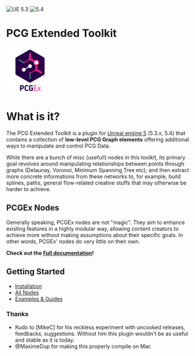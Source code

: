 ![UE 5.3](https://img.shields.io/badge/UE-5.3.x-darkgreen) ![5.4](https://img.shields.io/badge/5.4-darkgreen)
# PCG Extended Toolkit 

![PCGEx](/Resources/Icon128.png)

# What is it?
 The PCG Extended Toolkit is a plugin for [Unreal engine 5](https://www.unrealengine.com/en-US/) (5.3.x, 5.4) that contains a collection of **low-level PCG Graph elements** offering additional ways to manipulate and control PCG Data.

While there are a bunch of misc (useful!) nodes in this toolkit, its primary goal revolves around manipulating relationships between points through graphs (Delaunay, Voronoi, Minimum Spanning Tree etc); and then extract more concrete informations from these networks to, for example, build splines, paths, general flow-related creative stuffs that may otherwise be harder to achieve.

## PCGEx Nodes
Generally speaking, PCGEx nodes are not "magic". They aim to enhance existing features in a highly modular way, allowing content creators to achieve more without making assumptions about their specific goals. In other words, PCGEx' nodes do very little on their own.  

**Check out the [Full documentation](https://nebukam.github.io/PCGExtendedToolkit/)!**

## Getting Started
* [Installation](https://nebukam.github.io/PCGExtendedToolkit/installation/)
* [All Nodes](https://nebukam.github.io/PCGExtendedToolkit/nodes/)
* [Examples & Guides](https://nebukam.github.io/PCGExtendedToolkit/guides/)

### Thanks
- Kudo to [MikeC] for his reckless experiment with uncooked releases, feedbacks, suggestions. Without him this plugin wouldn't be as useful and stable as it is today.
- @MaximeDup for making this properly compile on Mac
